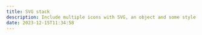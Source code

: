 ```yaml
---
title: SVG stack
description: Include multiple icons with SVG, an object and some style.
date: 2023-12-15T11:34:58
---
```

